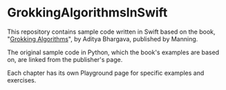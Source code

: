 # GrokkingAlgorithmsInSwift
This repository contains sample code written in Swift based on the book, "[Grokking Algorithms](https://www.manning.com/books/grokking-algorithms)", by Aditya Bhargava, published by Manning.

The original sample code in Python, which the book's examples are based on, are linked from the publisher's page.

Each chapter has its own Playground page for specific examples and exercises.
